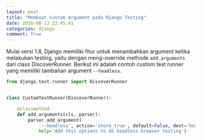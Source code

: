 ```yaml
---
layout: post
title: "Membuat Custom Argument pada Django Testing"
date: 2016-08-13 22:45:41
categories: django
comment: True
---
```

Mulai versi 1.8, Django memiliki fitur untuk menambahkan argument ketika melakukan testing, yaitu dengan meng-override methode `add_arguments` dari class DiscoverRunner. Berikut ini adalah contoh custom test runner yang memiliki tambahan argument `--headless`.  

```python
from django.test.runner import DiscoverRunner


class CustomTestRunner(DiscoverRunner):

    @classmethod
    def add_arguments(cls, parser):
        parser.add_argument(
            '--headless', action='store_true', default=False, dest='headless',
            help='Add this options to do headless browser testing')
```

